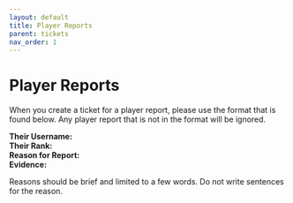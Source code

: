 ```yaml
---
layout: default
title: Player Reports
parent: tickets
nav_order: 1
---
```



# Player Reports
When you create a ticket for a player report, please use the format that is found below. Any player report that is not in the format will be ignored.


__Their Username:  
Their Rank:  
Reason for Report:  
Evidence:__  


Reasons should be brief and limited to a few words. Do not write sentences for the reason.

